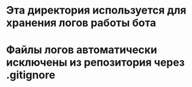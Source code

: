 # Эта директория используется для хранения логов работы бота
# Файлы логов автоматически исключены из репозитория через .gitignore
